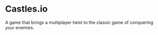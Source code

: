 # Castles.io

A game that brings a multiplayer twist to the classic game of conquering your enemies.
